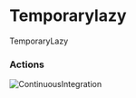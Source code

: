 # Temporarylazy
TemporaryLazy


### Actions

![ContinuousIntegration](https://github.com/Nivaes/Nivaes.TemporaryLazy/workflows/ContinuousIntegration/badge.svg)
